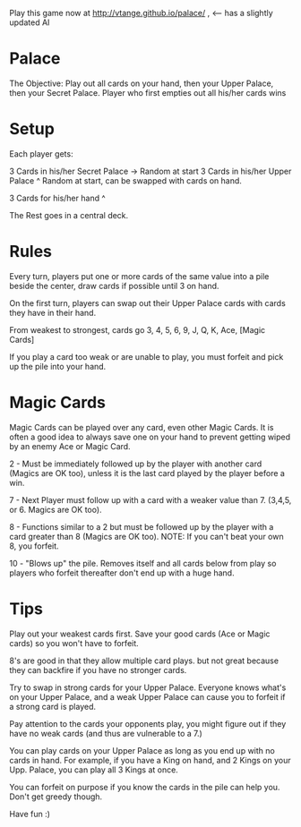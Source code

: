Play this game now at http://vtange.github.io/palace/
, <-- has a slightly updated AI

# Palace

The Objective: Play out all cards on your hand, then your Upper Palace, then your Secret Palace. Player who first empties out all his/her cards wins

# Setup

Each player gets:

3 Cards in his/her Secret Palace -> Random at start
3 Cards in his/her Upper Palace
	^ Random at start, can be swapped with cards on hand.

3 Cards for his/her hand ^

The Rest goes in a central deck.

# Rules

Every turn, players put one or more cards of the same value into a pile beside the center, draw cards if possible until 3 on hand.

On the first turn, players can swap out their Upper Palace cards with cards they have in their hand.

From weakest to strongest, cards go 3, 4, 5, 6, 9, J, Q, K, Ace, [Magic Cards]

If you play a card too weak or are unable to play, you must forfeit and pick up the pile into your hand.

# Magic Cards

Magic Cards can be played over any card, even other Magic Cards. It is often a good idea to always save one on your hand to prevent getting wiped by an enemy Ace or Magic Card.

2 - Must be immediately followed up by the player with another card (Magics are OK too), unless it is the last card played by the player before a win.

7 - Next Player must follow up with a card with a weaker value than 7. (3,4,5, or 6. Magics are OK too).

8 - Functions similar to a 2 but must be followed up by the player with a card greater than 8 (Magics are OK too). NOTE: If you can't beat your own 8, you forfeit.

10 - "Blows up" the pile. Removes itself and all cards below from play so players who forfeit thereafter don't end up with a huge hand.

# Tips

Play out your weakest cards first. Save your good cards (Ace or Magic cards) so you won't have to forfeit.

8's are good in that they allow multiple card plays. but not great because they can backfire if you have no stronger cards.

Try to swap in strong cards for your Upper Palace. Everyone knows what's on your Upper Palace, and a weak Upper Palace can cause you to forfeit if a strong card is played.

Pay attention to the cards your opponents play, you might figure out if they have no weak cards (and thus are vulnerable to a 7.)

You can play cards on your Upper Palace as long as you end up with no cards in hand. For example, if you have a King on hand, and 2 Kings on your Upp. Palace, you can play all 3 Kings at once.

You can forfeit on purpose if you know the cards in the pile can help you. Don't get greedy though.

Have fun :)
